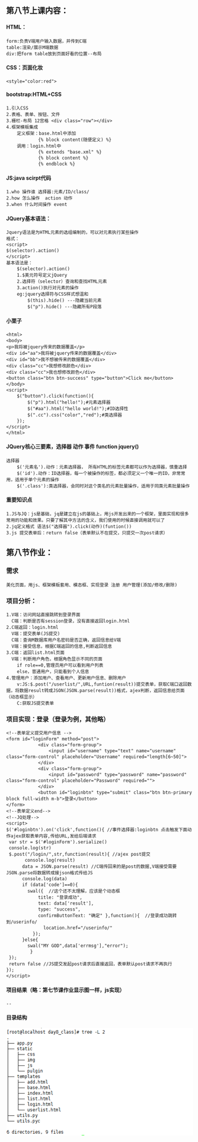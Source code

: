 ## 第八节上课内容：

#### HTML：
	form:负责V端用户输入数据，并传到C端
	table:渲染/展示M端数据
	div:把form table放到页面好看的位置--布局
#### CSS：页面化妆
	<style="color:red">

#### bootstrap:HTML+CSS
    1.引入CSS
    2.表格、表单、按钮、文件
    3.栅栏-布局 12宫格 <div class="row"></div>
    4.框架模板集成 
        定义框架：base.html中添加
                {% block content(随便定义) %} 
        调用：login.html中
                {% extends "base.xml" %}
                {% block content %}
                {% endblock %}
                
#### JS:java scirpt代码 
    1.who 操作谁 选择器:元素/ID/class/
    2.how 怎么操作  action 动作
    3.when 什么时间操作 event

#### JQuery基本语法：
    Jquery语法是为HTML元素的选组编制的，可以对元素执行某些操作
    格式：
    <script>
    $(selector).action()
    </script>
    基本语法是：
        $(selector).action()
        1.$美元符号定义jQuery
        2.选择符（selector）查询和查找HTML元素
        3.action()执行对元素的操作
 	    eg:jquery选择符与CSS样式想温和
 		    $(this).hide() ---隐藏当前元素
 		    $("p").hide() ---隐藏所有P段落
#### 小栗子
    <html>
    <body>
    <p>我将被jquery传来的数据覆盖</p>
    <div id="aa">我将被jquery传来的数据覆盖</div>
    <div id="bb">我不想被传来的数据覆盖</div>
    <div class="cc">我想修改颜色</div>
    <div class="cc">我也想修改颜色</div>
    <button class="btn btn-success" type="button">Click me</button>
    </body>
    <script>
        $("button").click(function(){
            $("p").html("hello!");#元素选择器
            $("#aa").html("hello world!");#ID选择性
            $(".cc").css("color","red");#类选择器
        });
    </script>
    </html>

#### JQuery核心三要素，选择器 动作 事件 function jquery()
	选择器
	    $('元素名').动作：元素选择器， 所有HTML的标签元素都可以作为选择器，慎重选择
	    $('id').动作：ID选择器，每一个被操作的标签，都必须定义一个唯一的ID，非常常用，适用于单个元素的操作
	    $('.class'):类选择器，会同时对这个类名的元素批量操作，适用于同类元素批量操作

#### 重要知识点
    1.JS与JQ：js是基础，jq是建立在js的基础上，用js开发出来的一个框架，里面实现和很多常用的功能和效果。只要了解其中方法的含义，我们使用的时候直接调用就可以了
    2.jq定义格式 语法$("选择器").click(动作)(funtion())
    3.js 提交表单后：return false（表单默认不在提交，只提交一次post请求）
 
## 第八节作业：
### 需求
    美化页面，用js、框架模板套用、模态框、实现登录 注册 用户管理(添加/修改/删除)

### 项目分析：
    1.V端：访问网站直接跳转到登录界面
      C端：判断是否有session登录，没有直接返回login.html
    2.C端返回：login.html 
      V端：提交表单(JS提交)
      C端：查询M数据库用户名密码是否正确，返回信息给V端
      V端：接受信息，根据C端返回的信息,判断返回信息
    3.C端：返回list.html页面
      V端：判断用户角色，根据角色显示不同的页面
        if role==0,管理员用户可以看到用户列表
        else，普通用户，只能看到个人信息  
    4.管理用户：添加用户、查看用户、更新用户信息、删除用户
        v:JS:$.post("/userlist/",URL,funtion(result))提交表单，获取C端口返回数据，将数据result转成JSON(JSON.parse(result))格式，ajex判断，返回信息给页面（动态框显示）
        C:获取JS提交表单
###  项目实现：登录（登录为例，其他略）
    <!--表单定义提交用户信息 -->
    <form id="loginForm" method="post">
                <div class="form-group">
                    <input id="username" type="text" name="username" class="form-control" placeholder="Username" required="length[6~50]">
                </div>
                <div class="form-group">
                    <input id="password" type="password" name="password" class="form-control" placeholder="Password" required="">
                </div>
                <button id="loginbtn" type="submit" class="btn btn-primary block full-width m-b">登录</button>
    </form>
    <!--表单定义end-->
    <!--JQ处理-->
    <script>
    $('#loginbtn').on('click',function(){ //事件选择器:loginbtn 点击触发下面动作ajex获取表单内容,传给URL,发给后端请求
     var str = $('#loginForm').serialize()
     console.log(str) 
     $.post("/login/",str,function(result){ //ajex post提交
           console.log(result)    
          data = JSON.parse(result) //C端传回来的是post的数据,V端接受需要JSON.parse将数据转成接json格式传给JS
          console.log(data)  
          if (data['code']==0){
            swal({  //这个还不太理解，应该是个动态框
                title: "登录成功", 
                text: data['result'],   
                type: "success",   
                confirmButtonText: "确定" },function(){  //登录成功跳转到/userinfo/     
                  location.href="/userinfo/"
              });
          }else{ 
            swal("MY GOD",data['errmsg'],"error");
             }
     });
     return false //JS提交发起post请求后直接返回，表单默认post请求不再执行
    });
    </script>
#### 项目结果（略：第七节课作业显示图一样，js实现）
    --
#### 目录结构
 ![image](./static/img/directory.png)


